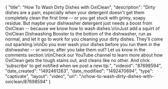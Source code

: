 {
    "title": "How To Wash Dirty Dishes with OxiClean",
    "description": "Dirty dishes are a pain, especially when your detergent doesn't get them completely clean the first time -- or you get stuck with grimy, soapy residue. But maybe your dishwasher detergent just needs a boost from OxiClean -- because we know how to wash dishes.\n\nJust add a squirt of OxiClean Dishwashing Booster to the bottom of the dishwasher, run as normal, and let it go to work for you cleaning your dirty dishes. They'll come out sparkling.\n\nDo you ever wash your dishes before you run them in the dishwasher -- or worse, after you take them out? Let us know in the comments section.\n\nCheck our YouTube channel to learn more about how OxiClean gets the tough stains out, and cleans like no other. And click 'subscribe' to get notified when we post a new tip.",
    "videoid": "87698594",
    "date_created": "1492461263",
    "date_modified": "1492470694",
    "type": "captivate",
    "layout": "video",
    "url": "\/v\/how-to-wash-dirty-dishes-with-oxiclean\/87698594"
}